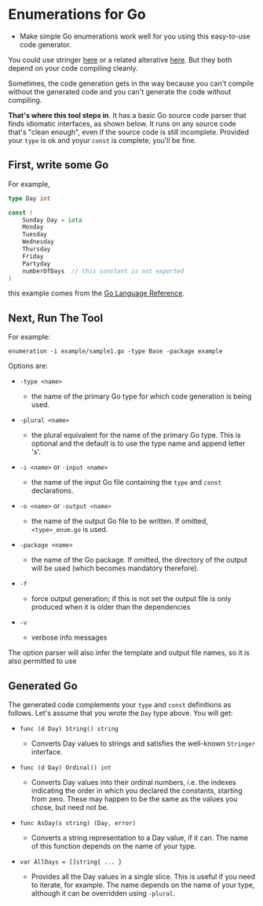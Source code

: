 # Enumerations for Go

* Make simple Go enumerations work well for you using this easy-to-use code generator.

You could use stringer [here](https://github.com/golang/tools) or a related alterative
[here](https://github.com/clipperhouse/stringer). But they both depend on your code compiling
cleanly.

Sometimes, the code generation gets in the way because you can't compile without the generated
code and you can't generate the code without compiling.

**That's where this tool steps in**. It has a basic Go source code parser that finds idiomatic
interfaces, as shown below. It runs on any source code that's "clean enough", even if the
source code is still incomplete. Provided your `type` is ok and yoyur `const` is complete, you'll be fine.

## First, write some Go

For example,

```Go
type Day int

const (
	Sunday Day = iota
	Monday
	Tuesday
	Wednesday
	Thursday
	Friday
	Partyday
	numberOfDays  // this constant is not exported
)
```

this example comes from the [Go Language Reference](https://golang.org/ref/spec#Constant_declarations).

## Next, Run The Tool

For example:

```
enumeration -i example/sample1.go -type Base -package example
```

Options are:

 * `-type <name>`
    - the name of the primary Go type for which code generation is being used.

 * `-plural <name>`
    - the plural equivalent for the name of the primary Go type. This is optional and the default is
        to use the type name and append letter 's'.

 * `-i <name>` or `-input <name>`
    - the name of the input Go file containing the `type` and `const` declarations.

 * `-o <name>` or `-output <name>`
    - the name of the output Go file to be written. If omitted, `<type>_enum.go` is used.

 * `-package <name>`
    - the name of the Go package. If omitted, the directory of the output will be used (which becomes mandatory
        therefore).

 * `-f`
    - force output generation; if this is not set the output file is only produced when it is older than the
      dependencies

 * `-v`
    - verbose info messages

The option parser will also infer the template and output file names, so it is also permitted to use

## Generated Go

The generated code complements your `type` and `const` definitions as follows. Let's assume that you wrote
the `Day` type above. You will get:

 * `func (d Day) String() string`
    - Converts Day values to strings and satisfies the well-known `Stringer` interface.

 * `func (d Day) Ordinal() int`
    - Converts Day values into their ordinal numbers, i.e. the indexes indicating the order in which you declared
        the constants, starting from zero. These may happen to be the same as the values you chose, but need not be.

 * `func AsDay(s string) (Day, error)`
    - Converts a string representation to a Day value, if it can. The name of this function depends on the name
        of your type.

 * `var AllDays = []string{ ... }`
    - Provides all the Day values in a single slice. This is useful if you need to iterate, for example. The
        name depends on the name of your type, although it can be overridden using `-plural`.
